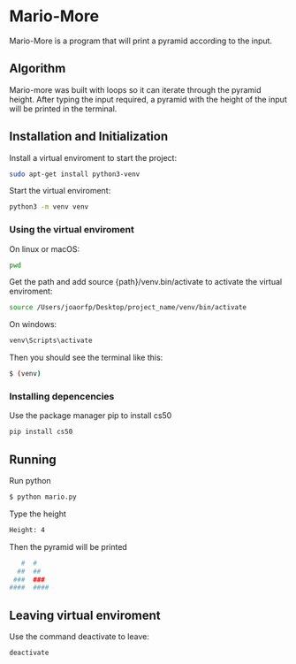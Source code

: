 # Mario-More

Mario-More is a program that will print a pyramid according to the input.

## Algorithm

Mario-more was built with loops so it can iterate through the pyramid height. After typing the input required, a pyramid with the height of the input will be printed in the terminal.

## Installation and Initialization

Install a virtual enviroment to start the project:
```bash
sudo apt-get install python3-venv  
```

Start the virtual enviroment:
```bash
python3 -m venv venv 
```

### Using the virtual enviroment

On linux or macOS:
```bash
pwd  
```

Get the path and add source {path}/venv.bin/activate to activate the virtual enviroment:
```bash
source /Users/joaorfp/Desktop/project_name/venv/bin/activate
```

On windows:
```bash
venv\Scripts\activate
```

Then you should see the terminal like this:
```bash
$ (venv)
```

### Installing depencencies

Use the package manager pip to install cs50
```bash
pip install cs50
```

## Running 

Run python
```bash
$ python mario.py
```

Type the height
```bash
Height: 4
```

Then the pyramid will be printed
```bash
   #  #
  ##  ##
 ###  ###
####  ####
```

## Leaving virtual enviroment

Use the command deactivate to leave:
```bash
deactivate
```